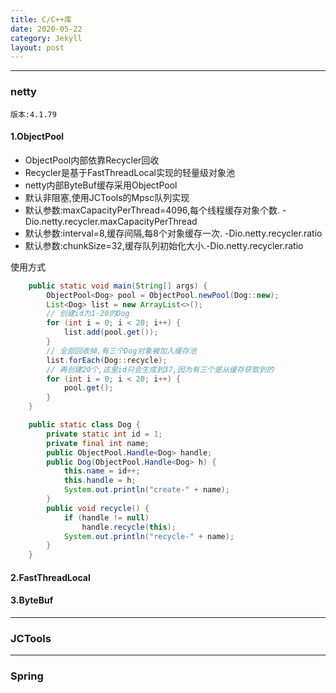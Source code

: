 ```yaml
---
title: C/C++库
date: 2020-05-22
category: Jekyll
layout: post
---
```


_______________________________________________________________

### netty
    
    版本:4.1.79


#### 1.ObjectPool

* ObjectPool内部依靠Recycler回收
* Recycler是基于FastThreadLocal实现的轻量级对象池
* netty内部ByteBuf缓存采用ObjectPool
* 默认非阻塞,使用JCTools的Mpsc队列实现
* 默认参数:maxCapacityPerThread=4096,每个线程缓存对象个数. -Dio.netty.recycler.maxCapacityPerThread
* 默认参数:interval=8,缓存间隔,每8个对象缓存一次. -Dio.netty.recycler.ratio
* 默认参数:chunkSize=32,缓存队列初始化大小.-Dio.netty.recycler.ratio

使用方式  
```java
    public static void main(String[] args) {
        ObjectPool<Dog> pool = ObjectPool.newPool(Dog::new);
        List<Dog> list = new ArrayList<>();
        // 创建id为1-20的Dog
        for (int i = 0; i < 20; i++) {
            list.add(pool.get());
        }
        // 全部回收掉,有三个Dog对象被加入缓存池
        list.forEach(Dog::recycle);
        // 再创建20个,这里id只会生成到37,因为有三个是从缓存获取到的
        for (int i = 0; i < 20; i++) {
            pool.get();
        }
    }

    public static class Dog {
        private static int id = 1;
        private final int name;
        public ObjectPool.Handle<Dog> handle;
        public Dog(ObjectPool.Handle<Dog> h) {
            this.name = id++;
            this.handle = h;
            System.out.println("create-" + name);
        }
        public void recycle() {
            if (handle != null)
                handle.recycle(this);
            System.out.println("recycle-" + name);
        }
    }  
```  

#### 2.FastThreadLocal

#### 3.ByteBuf


_______________________________________________________________

### JCTools
_______________________________________________________________

### Spring




